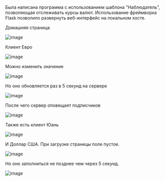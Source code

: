 Была написана программа с использованием шаблона "Наблюдатель", позволяющая отслеживать курсы валют. Использование фреймворка Flask позволило развернуть веб-интерфейс на локальном хосте.

Домашняя страница

![image](https://github.com/user-attachments/assets/363012ac-4b22-4922-ae92-eb709d72c9ca)


Клиент Евро

![image](https://github.com/user-attachments/assets/5b6f2285-1a3a-4210-b9cf-9b19731d5a62)


Можно изменить значение

![image](https://github.com/user-attachments/assets/22a8c53a-0d63-4548-ac2a-e6751e7e59a6)


Но оно обновляется раз в 5 секунд на сервере

![image](https://github.com/user-attachments/assets/018e8551-e190-4bf1-880f-fa34b79ac7c7)


После чего сервер оповещает подписчиков

![image](https://github.com/user-attachments/assets/fcf7c430-05c2-49cf-8e8a-1a9508eea39d)


Также есть клиент Юань

![image](https://github.com/user-attachments/assets/4b30c848-9a04-4b62-a775-4af19f0b8d7d)


И Доллар США. При загрузке страницы поле пустое.

![image](https://github.com/user-attachments/assets/d91199c1-bee9-4eb0-b0db-e5f7eb418f4b)


Но оно заполниться не позднее чем через 5 секунд.

![image](https://github.com/user-attachments/assets/40d75218-4193-434e-b773-b791770312ee)
